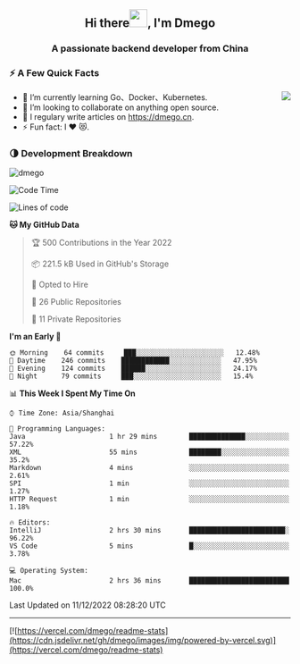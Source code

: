 <h2 align="center">Hi there<img src="https://cdn.jsdelivr.net/gh/dmego/images/img/Hi.gif" height="32" />, I'm Dmego </h2>
<h3 align="center">A passionate backend developer from China</h3>

### ⚡️ A Few Quick Facts

<img align="right" src="https://readme-stats-dmego.vercel.app/api?username=dmego&show_icons=true&icon_color=1573B3&hide_title=true&text_color=718096&bg_color=00000000&hide_border=true"/>

<ul>
    <li> 🌱 I’m currently learning Go、Docker、Kubernetes.</li>
    <li> 👯 I’m looking to collaborate on anything open source.</li>
    <li> 📝 I regulary write articles on <a href="https://dmego.cn">https://dmego.cn</a>.</li>
    <li> ⚡ Fun fact: I ❤️ 😻.</li>
</ul>

### 🌗 Development Breakdown

<img src="https://komarev.com/ghpvc/?username=dmego" alt="dmego" />

<!--START_SECTION:waka-->
![Code Time](http://img.shields.io/badge/Code%20Time-1%2C834%20hrs%2053%20mins-blue)

![Lines of code](https://img.shields.io/badge/From%20Hello%20World%20I%27ve%20Written-235%20Thousand%20lines%20of%20code-blue)

**🐱 My GitHub Data** 

> 🏆 500 Contributions in the Year 2022
 > 
> 📦 221.5 kB Used in GitHub's Storage 
 > 
> 💼 Opted to Hire
 > 
> 📜 26 Public Repositories 
 > 
> 🔑 11 Private Repositories  
 > 
**I'm an Early 🐤** 

```text
🌞 Morning    64 commits     ███░░░░░░░░░░░░░░░░░░░░░░   12.48% 
🌆 Daytime    246 commits    ████████████░░░░░░░░░░░░░   47.95% 
🌃 Evening    124 commits    ██████░░░░░░░░░░░░░░░░░░░   24.17% 
🌙 Night      79 commits     ███░░░░░░░░░░░░░░░░░░░░░░   15.4%

```


📊 **This Week I Spent My Time On** 

```text
⌚︎ Time Zone: Asia/Shanghai

💬 Programming Languages: 
Java                     1 hr 29 mins        ██████████████░░░░░░░░░░░   57.22% 
XML                      55 mins             ████████░░░░░░░░░░░░░░░░░   35.2% 
Markdown                 4 mins              ░░░░░░░░░░░░░░░░░░░░░░░░░   2.61% 
SPI                      1 min               ░░░░░░░░░░░░░░░░░░░░░░░░░   1.27% 
HTTP Request             1 min               ░░░░░░░░░░░░░░░░░░░░░░░░░   1.18%

🔥 Editors: 
IntelliJ                 2 hrs 30 mins       ████████████████████████░   96.22% 
VS Code                  5 mins              █░░░░░░░░░░░░░░░░░░░░░░░░   3.78%

💻 Operating System: 
Mac                      2 hrs 36 mins       █████████████████████████   100.0%

```


 Last Updated on 11/12/2022 08:28:20 UTC
<!--END_SECTION:waka-->

---

[![https://vercel.com/dmego/readme-stats](https://cdn.jsdelivr.net/gh/dmego/images/img/powered-by-vercel.svg)](https://vercel.com/dmego/readme-stats)

